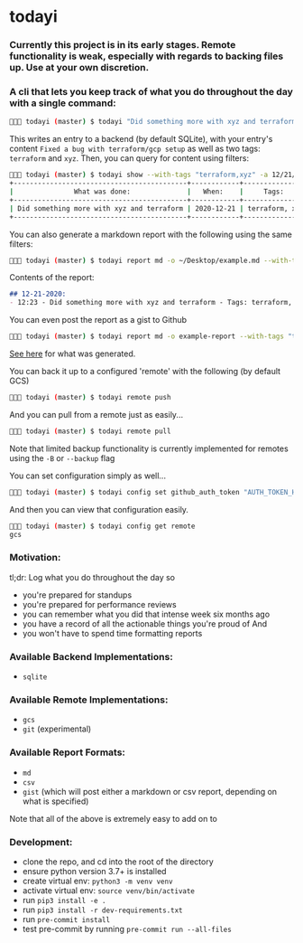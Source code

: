 # todayi

### Currently this project is in its early stages. Remote functionality is weak, especially with regards to backing files up. Use at your own discretion.

### A cli that lets you keep track of what you do throughout the day with a single command:

```sh
🌴🌴🌴 todayi (master) $ todayi "Did something more with xyz and terraform" -t xyz terraform
```

This writes an entry to a backend (by default SQLite), with your entry's content `Fixed a bug with terraform/gcp setup` as well as two tags: `terraform` and `xyz`. Then, you can query for content using filters:

```sh
🌴🌴🌴 todayi (master) $ todayi show --with-tags "terraform,xyz" -a 12/21/2020
+-------------------------------------------+------------+----------------+
|               What was done:              |   When:    |     Tags:      |
+-------------------------------------------+------------+----------------+
| Did something more with xyz and terraform | 2020-12-21 | terraform, xyz |
+-------------------------------------------+------------+----------------+
```

You can also generate a markdown report with the following using the same filters:
```sh
🌴🌴🌴 todayi (master) $ todayi report md -o ~/Desktop/example.md --with-tags "terraform,xyz" -a 12/21/2020
```

Contents of the report:
```md
## 12-21-2020:
- 12:23 - Did something more with xyz and terraform - Tags: terraform, xyz

```

You can even post the report as a gist to Github
```sh
🌴🌴🌴 todayi (master) $ todayi report md -o example-report --with-tags "terraform,xyz" -a 12/21/2020 --gist --public
```
[See here](https://gist.github.com/brighton1101/798cabe484b7445cb9a2774408eb3961) for what was generated.


You can back it up to a configured 'remote' with the following (by default GCS)
```sh
🌴🌴🌴 todayi (master) $ todayi remote push
```

And you can pull from a remote just as easily...
```sh
🌴🌴🌴 todayi (master) $ todayi remote pull
```

Note that limited backup functionality is currently implemented for remotes using the `-B` or `--backup` flag

You can set configuration simply as well...
```sh
🌴🌴🌴 todayi (master) $ todayi config set github_auth_token "AUTH_TOKEN_HERE"
```

And then you can view that configuration easily.
```sh
🌴🌴🌴 todayi (master) $ todayi config get remote
gcs
```

### Motivation:
tl;dr: Log what you do throughout the day so
- you're prepared for standups
- you're prepared for performance reviews
- you can remember what you did that intense week six months ago
- you have a record of all the actionable things you're proud of
And
- you won't have to spend time formatting reports

### Available Backend Implementations:
- `sqlite`

### Available Remote Implementations:
- `gcs`
- `git` (experimental)

### Available Report Formats:
- `md`
- `csv`
- `gist` (which will post either a markdown or csv report, depending on what is specified)

Note that all of the above is extremely easy to add on to

### Development:
- clone the repo, and cd into the root of the directory
- ensure python version 3.7+ is installed
- create virtual env: `python3 -m venv venv`
- activate virtual env: `source venv/bin/activate`
- run `pip3 install -e .`
- run `pip3 install -r dev-requirements.txt`
- run `pre-commit install`
- test pre-commit by running `pre-commit run --all-files`

